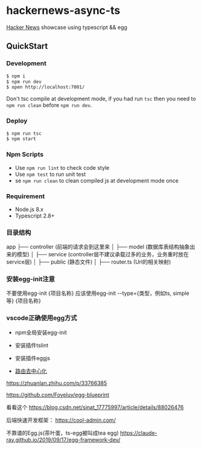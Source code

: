 # hackernews-async-ts

[Hacker News](https://news.ycombinator.com/) showcase using typescript && egg

## QuickStart

### Development

```bash
$ npm i
$ npm run dev
$ open http://localhost:7001/
```

Don't tsc compile at development mode, if you had run `tsc` then you need to `npm run clean` before `npm run dev`.

### Deploy

```bash
$ npm run tsc
$ npm start
```

### Npm Scripts

- Use `npm run lint` to check code style
- Use `npm test` to run unit test
- se `npm run clean` to clean compiled js at development mode once

### Requirement

- Node.js 8.x
- Typescript 2.8+

### 目录结构
app
  ├── controller (前端的请求会到这里来
  │
  ├── model (数据库表结构抽象出来的模型)
  │
  ├── service (controller层不建议承载过多的业务，业务重时放在service层)
  │
  ├── public (静态文件)
  │
  ├── router.ts (Url的相关映射)


### 安装egg-init注意
不要使用egg-init {项目名称}
应该使用egg-init --type={类型，例如ts, simple等} {项目名称}


### vscode正确使用egg方式
* npm全局安装egg-init
* 安装插件tslint
* 安装插件eggjs


* [路由去中心化](https://blog.csdn.net/weixin_30535167/article/details/99399220)



https://zhuanlan.zhihu.com/p/33766385

https://github.com/Foveluy/egg-blueprint

看看这个
https://blog.csdn.net/sinat_17775997/article/details/88026476


后端快速开发框架：
https://cool-admin.com/

不靠谱的Egg.js(茶叶蛋，ts-egg被叫成tea egg)
https://claude-ray.github.io/2019/09/17/egg-framework-dev/